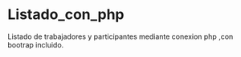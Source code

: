 # Listado_con_php
Listado de trabajadores y participantes mediante conexion php ,con bootrap incluido.
